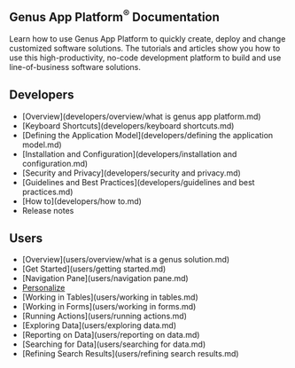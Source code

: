## **Genus App Platform<sup>&reg;</sup> Documentation**
Learn how to use Genus App Platform to quickly create, deploy and change customized software solutions. The tutorials and articles show you how to use this high-productivity, no-code development platform to build and use line-of-business software solutions.

## Developers
* [Overview](developers/overview/what is genus app platform.md)
* [Keyboard Shortcuts](developers/keyboard shortcuts.md)
* [Defining the Application Model](developers/defining the application model.md)
* [Installation and Configuration](developers/installation and configuration.md)
* [Security and Privacy](developers/security and privacy.md)
* [Guidelines and Best Practices](developers/guidelines and best practices.md)
* [How to](developers/how to.md)
* Release notes

## Users
* [Overview](users/overview/what is a genus solution.md)
* [Get Started](users/getting started.md)
* [Navigation Pane](users/navigation pane.md)
* [Personalize](users/personalize.md)
* [Working in Tables](users/working in tables.md)
* [Working in Forms](users/working in forms.md)
* [Running Actions](users/running actions.md)
* [Exploring Data](users/exploring data.md)
* [Reporting on Data](users/reporting on data.md)
* [Searching for Data](users/searching for data.md)
* [Refining Search Results](users/refining search results.md)
